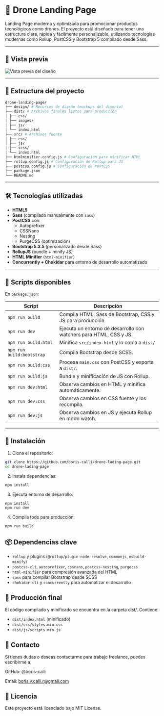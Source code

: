 # 🚁 Drone Landing Page

Landing Page moderna y optimizada para promocionar productos tecnológicos como drones. El proyecto está diseñado para tener una estructura clara, rápida y fácilmente personalizable, utilizando tecnologías modernas como Rollup, PostCSS y Bootstrap 5 compilado desde Sass.

---

## 📸 Vista previa

![Vista previa del diseño](./design/preview.png) <!-- Reemplaza con una imagen real si tienes una -->

---

## 📂 Estructura del proyecto
```bash
drone-landing-page/
├── design/ # Recursos de diseño (mockups del disenio)
├── dist/ # Archivos finales listos para producción
│ ├── css/
│ ├── images/
│ ├── js/
│ └── index.html
├── src/ # Archivos fuente
│ ├── css/
│ ├── js/
│ ├── scss/
│ └── index.html
├── htmlminifier.config.js # Configuración para minificar HTML
├── rollup.config.js # Configuración de Rollup para JS
├── postcss.config.js # Configuración de PostCSS
├── package.json
└── README.md
```
---

## 🛠️ Tecnologías utilizadas

- **HTML5**
- **Sass** (compilado manualmente con `sass`)
- **PostCSS** con:
  - Autoprefixer
  - CSSNano
  - Nesting
  - PurgeCSS (optimización)
- **Bootstrap 5.3.5** (personalizado desde Sass)
- **RollupJS** (bundle + minify JS)
- **HTML Minifier** (`html-minifier`)
- **Concurrently + Chokidar** para entorno de desarrollo automatizado

---

## 🚀 Scripts disponibles

En `package.json`:

| Script               | Descripción |
|----------------------|-------------|
| `npm run build`      | Compila HTML, Sass de Bootstrap, CSS y JS para producción. |
| `npm run dev`        | Ejecuta un entorno de desarrollo con watchers para HTML, CSS y JS. |
| `npm run build:html` | Minifica `src/index.html` y lo copia a `dist/`. |
| `npm run build:bootstrap` | Compila Bootstrap desde SCSS. |
| `npm run build:css`  | Procesa `main.css` con PostCSS y exporta a `dist/`. |
| `npm run build:js`   | Bundle y minificación de JS con Rollup. |
| `npm run dev:html`   | Observa cambios en HTML y minifica automáticamente. |
| `npm run dev:css`    | Observa cambios en CSS fuente y los recompila. |
| `npm run dev:js`     | Observa cambios en JS y ejecuta Rollup en modo watch. |

---

## 🔧 Instalación

1. Clona el repositorio:

```bash
git clone https://github.com/boris-calli/drone-lading-page.git
cd drone-lading-page
```
2. Instala dependencias:

```bash
npm install
```
3. Ejecuta entorno de desarrollo:

```bash
npm install
npm run dev
```
4. Compila todo para producción:

```bash
npm run build
```
## 📦 Dependencias clave
- `rollup` y plugins (`@rollup/plugin-node-resolve`, `commonjs`, `esbuild-minify`)
- `postcss-cli`, `autoprefixer`, `cssnano`, `postcss-nesting`, `purgecss`
- `html-minifier` para compresión avanzada del HTML
- `sass` para compilar Bootstrap desde SCSS
- `chokidar-cli` y `concurrently` para automatizar el desarrollo

## 🧪 Producción final
El código compilado y minificado se encuentra en la carpeta dist/. Contiene:

- `dist/index.html` (minificado)
- `dist/css/styles.min.css`
- `dist/js/scripts.min.js`

## 📩 Contacto
Si tienes dudas o deseas contactarme para trabajo freelance, puedes escribirme a:

GitHub: @boris-calli

Email: boris.v.calli.r@gmail.com

## 📄 Licencia
Este proyecto está licenciado bajo MIT License.
